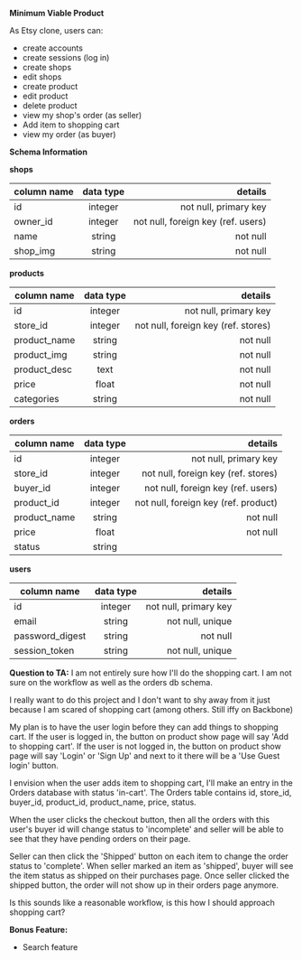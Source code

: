 **Minimum Viable Product**

As Etsy clone, users can:

* create accounts
* create sessions (log in)
* create shops
* edit shops
* create product
* edit product
* delete product
* view my shop's order (as seller)
* Add item to shopping cart
* view my order (as buyer)

**Schema Information**

**shops**

| column name   | data type  | details                                 |
| ------------- |:----------:| ---------------------------------------:|
| id            | integer    | not null, primary key                   |
| owner_id      | integer    | not null, foreign key (ref. users)      |
| name          | string     | not null                                |
| shop_img     | string     | not null

**products**

| column name   | data type  | details                                 |
| ------------- |:----------:| ---------------------------------------:|
| id            | integer    | not null, primary key                   |
| store_id      | integer    | not null, foreign key (ref. stores)     |
| product_name  | string     | not null                                |
| product_img   | string     | not null                                |
| product_desc  | text       | not null                                |
| price         | float      | not null                                |
| categories    | string     | not null                                |

**orders**

| column name   | data type  | details                                 |
| ------------- |:----------:| ---------------------------------------:|
| id            | integer    | not null, primary key                   |
| store_id      | integer    | not null, foreign key (ref. stores)     |
| buyer_id      | integer    | not null, foreign key (ref. users)      |
| product_id    | integer    | not null, foreign key (ref. product)    |
| product_name  | string     | not null                                |
| price         | float      | not null                                |
| status        | string     |                                         |

**users**

| column name     | data type  | details                               |
| --------------- |:----------:| -------------------------------------:|
| id              | integer    | not null, primary key                 |
| email           | string     | not null, unique                      |
| password_digest | string     | not null                              |
| session_token   | string     | not null, unique                      |

**Question to TA:**
I am not entirely sure how I'll do the shopping cart. I am not sure on
the workflow as well as the orders db schema.

I really want to do this project and I don't want to shy away from it
just because I am scared of shopping cart (among others. Still iffy on
Backbone)

My plan is to have the user login before they can add things to
shopping cart.
If the user is logged in, the button on product show page will say 'Add
to shopping cart'.
If the user is not logged in, the button on product show page will say
'Login' or 'Sign Up' and next to it there will be a 'Use Guest login'
button.

I envision when the user adds item to shopping cart, I'll make an entry
in the Orders database with status 'in-cart'. The Orders table
contains id, store_id, buyer_id, product_id, product_name, price, status.

When the user clicks the checkout button, then all the orders with this
user's buyer id will change status to 'incomplete' and seller will be
able to see that they have pending orders on their page.

Seller can then click the 'Shipped' button on each item to change the
order status to 'complete'. When seller marked an item as 'shipped', buyer
will see the item status as shipped on their purchases page. Once seller
clicked the shipped button, the order will not show up in their orders
page anymore.

Is this sounds like a reasonable workflow, is this how I should approach
shopping cart?

**Bonus Feature:**
* Search feature
